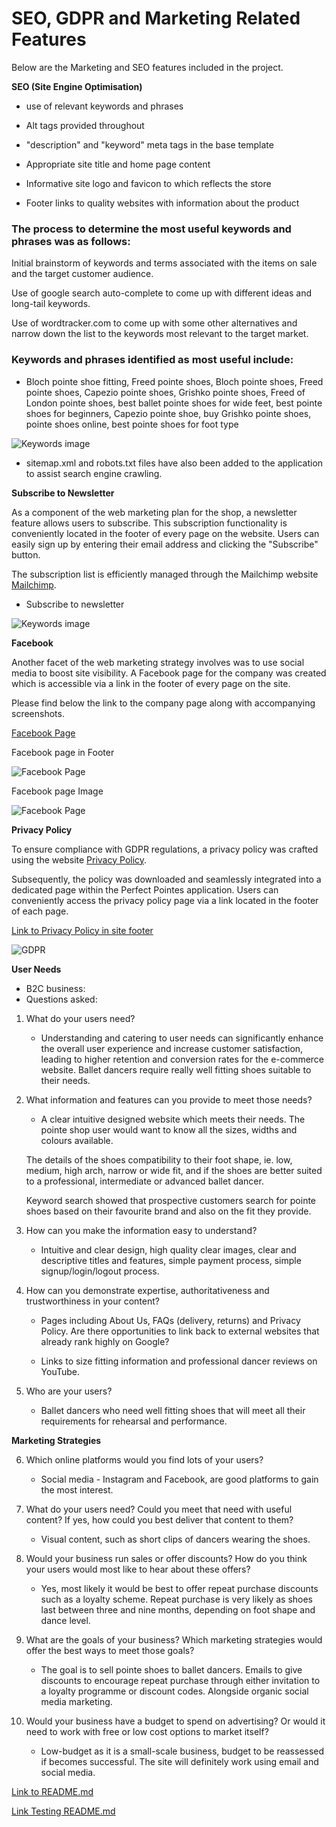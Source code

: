 # SEO, GDPR and Marketing Related Features

Below are the Marketing and SEO features included in the project.

__SEO (Site Engine Optimisation)__ 

- use of relevant keywords and phrases

- Alt tags provided throughout

- "description" and "keyword" meta tags in the base template

- Appropriate site title and home page content

- Informative site logo and favicon to which reflects the store

- Footer links to quality websites with information about the product

### The process to determine the most useful keywords and phrases was as follows:

Initial brainstorm of keywords and terms associated with the items on sale and the target customer audience.

Use of google search auto-complete to come up with different ideas and long-tail keywords.

Use of wordtracker.com to come up with some other alternatives and narrow down the list to the keywords most relevant to the target market.

### Keywords and phrases identified as most useful include: 

- Bloch pointe shoe fitting, Freed pointe shoes, Bloch pointe shoes, Freed pointe shoes, Capezio pointe shoes, Grishko pointe shoes, Freed of London pointe shoes, best ballet pointe shoes for wide feet, best pointe shoes for beginners, Capezio pointe shoe, buy Grishko pointe shoes, pointe shoes online, best pointe shoes for foot type

![Keywords image](documentation/images/wordtracker_keyword_list.png "Keywords image") 

- sitemap.xml and robots.txt files have also been added to the application to assist search engine crawling.

__Subscribe to Newsletter__

As a component of the web marketing plan for the shop, a newsletter feature allows users to subscribe. This subscription functionality is conveniently located in the footer of every page on the website. Users can easily sign up by entering their email address and clicking the "Subscribe" button. 

The subscription list is efficiently managed through the Mailchimp website [Mailchimp](https://mailchimp.com/).

- Subscribe to newsletter

![Keywords image](documentation/images/newsletter.png "Newsletter image") 

__Facebook__

Another facet of the web marketing strategy involves was to use social media to boost site visibility. A Facebook page for the company was created which is accessible via a link in the footer of every page on the site. 

Please find below the link to the company page along with accompanying screenshots.

[Facebook Page](https://www.facebook.com/profile.php?id=61556815891966)

Facebook page in Footer

![Facebook Page](documentation/images/facebook_footer.png "Facebook image") 

Facebook page Image

![Facebook Page](documentation/images/facebook.png "Facebook image") 

__Privacy Policy__

To ensure compliance with GDPR regulations, a privacy policy was crafted using the website [Privacy Policy](https://www.privacypolicygenerator.info/). 

Subsequently, the policy was downloaded and seamlessly integrated into a dedicated page within the Perfect Pointes application. 
Users can conveniently access the privacy policy page via a link located in the footer of each page.

[Link to Privacy Policy in site footer](https://www.termsfeed.com/live/af7beee8-c4b2-4394-bf87-ace5e9e52994)

![GDPR](documentation/images/GDPR.png "GDPR") 

__User Needs__

- B2C business:
- Questions asked:

1. What do your users need?

    - Understanding and catering to user needs can significantly enhance the overall user experience and increase customer satisfaction, leading to higher retention and conversion rates for the e-commerce website. Ballet dancers require really well fitting shoes suitable to their needs.

2. What information and features can you provide to meet those needs?

    - A clear intuitive designed website which meets their needs. The pointe shop user would want to know all the sizes, widths and colours available. 
    
    The details of the shoes compatibility to their foot shape, ie. low, medium, high arch, narrow or wide fit, and if the shoes are better suited to a professional, intermediate or advanced ballet dancer. 
    
    Keyword search showed that prospective customers search for pointe shoes based on their favourite brand and also on the fit they provide.

3. How can you make the information easy to understand?

    - Intuitive and clear design, high quality clear images, clear and descriptive titles and features, simple payment process, simple signup/login/logout process.

4. How can you demonstrate expertise, authoritativeness and trustworthiness in your content?

    - Pages including About Us, FAQs (delivery, returns) and Privacy Policy. Are there opportunities to link back to external websites that already rank highly on Google?

    - Links to size fitting information and professional dancer reviews on YouTube.

5. Who are your users? 

    - Ballet dancers who need well fitting shoes that will meet all their requirements for rehearsal and performance.

__Marketing Strategies__

6. Which online platforms would you find lots of your users?

    - Social media - Instagram and Facebook, are good platforms to gain the most interest.

7. What do your users need? Could you meet that need with useful content? If yes, how could you best deliver that content to them?

    - Visual content, such as short clips of dancers wearing the shoes.

8. Would your business run sales or offer discounts? How do you think your users would most like to hear about these offers?

    - Yes, most likely it would be best to offer repeat purchase discounts such as a loyalty scheme. Repeat purchase is very likely as shoes last between three and nine months, depending on foot shape and dance level.

9. What are the goals of your business? Which marketing strategies would offer the best ways to meet those goals?

    - The goal is to sell pointe shoes to ballet dancers. Emails to give discounts to encourage repeat purchase through either invitation to a loyalty programme or discount codes. Alongside organic social media marketing.

10. Would your business have a budget to spend on advertising? Or would it need to work with free or low cost options to market itself?

    - Low-budget as it is a small-scale business, budget to be reassessed if becomes successful. The site will definitely work using email and social media.

[Link to README.md](README.md)

[Link Testing README.md](TESTING_README.md)

